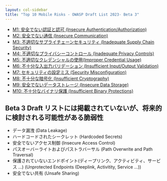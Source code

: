```yaml
---
layout: col-sidebar
title: "Top 10 Mobile Risks - OWASP Draft List 2023- Beta 3"
---
```


- [M1: 安全でない認証と認可 (Insecure Authentication/Authorization)](m1-insecure-authentication-authorization.md)
- [M2: 安全でない通信 (Insecure Communication)](m2-insecure-communication.md)
- [M3: 不適切なサプライチェーンセキュリティ (Inadequate Supply Chain Security)](m3-inadequate-supply-chain-security.md)
- [M4: 不適切なプライバシーコントロール (Inadequate Privacy Controls)](m4-inadequate-privacy-controls.md)
- [M5: 不適切なクレデンシャルの使用(Improper Credential Usage)](m5-improper-credential-usage.md)
- [M6: 不十分な入出力バリデーション (Insufficient Input/Output Validation)](m6-insufficient-input-output-validation.md)
- [M7: セキュリティの設定ミス (Security Misconfiguration)](m7-security-misconfiguration.md)
- [M8: 不十分な暗号化 (Insufficient Cryptography)](m8-insufficient-cryptography.md)
- [M9: 安全でないデータストレージ (Insecure Data Storage)](m9-insecure-data-storage.md)
- [M10: 不十分なバイナリ保護 (Insufficient Binary Protections)](m10-insufficient-binary-protection.md)

## Beta 3 Draft リストには掲載されていないが、将来的に検討される可能性がある脆弱性

* データ漏洩 (Data Leakage)
* ハードコードされたシークレット (Hardcoded Secrets)
* 安全でないアクセス制御 (Insecure Access Control)
* パスオーバーライトおよびパストラバーサル (Path Overwrite and Path Traversal)
* 保護されていないエンドポイント(ディープリンク、アクティビティ、サービス ...) (Unprotected Endpoints (Deeplink, Activitity, Service ...))
* 安全でない共有 (Unsafe Sharing)
